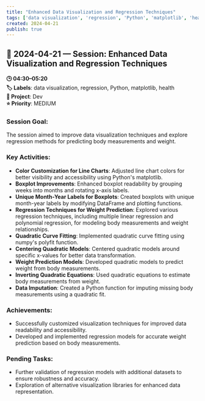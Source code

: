 ```yaml
---
title: "Enhanced Data Visualization and Regression Techniques"
tags: ['data visualization', 'regression', 'Python', 'matplotlib', 'health']
created: 2024-04-21
publish: true
---
```


## 📅 2024-04-21 — Session: Enhanced Data Visualization and Regression Techniques

**🕒 04:30–05:20**  
**🏷️ Labels**: data visualization, regression, Python, matplotlib, health  
**📂 Project**: Dev  
**⭐ Priority**: MEDIUM  


### Session Goal:
The session aimed to improve data visualization techniques and explore regression methods for predicting body measurements and weight.

### Key Activities:
- **Color Customization for Line Charts**: Adjusted line chart colors for better visibility and accessibility using Python's matplotlib.
- **Boxplot Improvements**: Enhanced boxplot readability by grouping weeks into months and rotating x-axis labels.
- **Unique Month-Year Labels for Boxplots**: Created boxplots with unique month-year labels by modifying DataFrame and plotting functions.
- **Regression Techniques for Weight Prediction**: Explored various regression techniques, including multiple linear regression and polynomial regression, for modeling body measurements and weight relationships.
- **Quadratic Curve Fitting**: Implemented quadratic curve fitting using numpy's polyfit function.
- **Centering Quadratic Models**: Centered quadratic models around specific x-values for better data transformation.
- **Weight Prediction Models**: Developed quadratic models to predict weight from body measurements.
- **Inverting Quadratic Equations**: Used quadratic equations to estimate body measurements from weight.
- **Data Imputation**: Created a Python function for imputing missing body measurements using a quadratic fit.

### Achievements:
- Successfully customized visualization techniques for improved data readability and accessibility.
- Developed and implemented regression models for accurate weight prediction based on body measurements.

### Pending Tasks:
- Further validation of regression models with additional datasets to ensure robustness and accuracy.
- Exploration of alternative visualization libraries for enhanced data representation.

